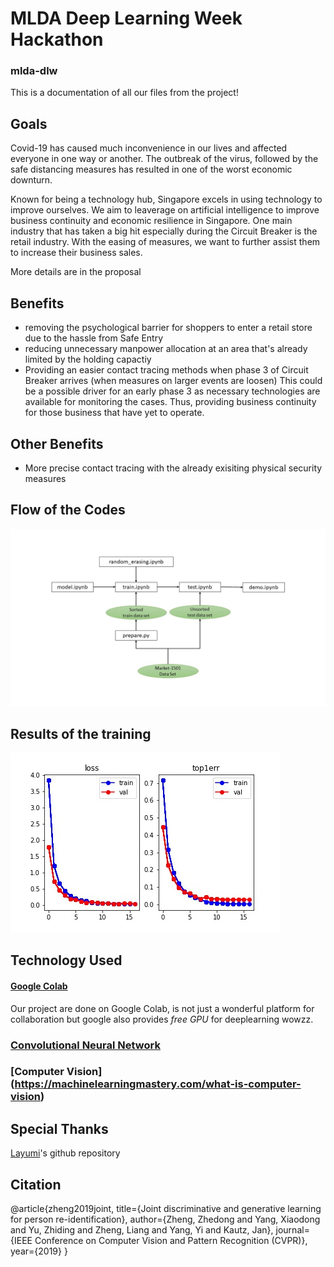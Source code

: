 
# MLDA Deep Learning Week Hackathon
### mlda-dlw
This is a documentation of all our files from the project! 

## Goals
Covid-19 has caused much inconvenience in our lives and affected everyone in one way or another. The outbreak of the virus, followed by the safe distancing measures has
resulted in one of the worst economic downturn.

Known for being a technology hub, Singapore excels in using technology to improve ourselves.
We aim to leaverage on artificial intelligence to improve business continuity and economic resilience in Singapore. 
One main industry that has taken a big hit especially during the Circuit Breaker is the retail industry.
With the easing of measures, we want to further assist them to increase their business sales. 

More details are in the proposal

## Benefits
- removing the psychological barrier for shoppers to enter a retail store due to the hassle from Safe Entry
- reducing unnecessary manpower allocation at an area that's already limited by the holding capactiy
- Providing an easier contact tracing methods when phase 3 of Circuit Breaker arrives (when measures on larger events are loosen)
  This could be a possible driver for an early phase 3 as necessary technologies are available for monitoring the cases.
  Thus, providing business continuity for those business that have yet to operate.
## Other Benefits
- More precise contact tracing with the already exisiting physical security measures



## Flow of the Codes
![alt text](https://github.com/mlda-weiren/mlda-dlw/blob/main/Flowchart.jpg)

## Results of the training
![alt text](https://github.com/mlda-weiren/mlda-dlw/blob/main/train.jpg)


## Technology Used

#### [Google Colab](https://www.google.com/url?sa=t&rct=j&q=&esrc=s&source=web&cd=&cad=rja&uact=8&ved=2ahUKEwiw2P6AsbzsAhWFheYKHTYuBsMQFjAAegQIDhAD&url=https%3A%2F%2Fcolab.research.google.com%2F&usg=AOvVaw3A5aPK2kLFzKOzb6sOckVw)
Our project are done on Google Colab, is not just a wonderful platform for collaboration but google also provides *free GPU* for deeplearning wowzz.

### [Convolutional Neural Network](https://www.sciencedirect.com/topics/engineering/convolutional-neural-network)

### [Computer Vision] (https://machinelearningmastery.com/what-is-computer-vision)


## Special Thanks
[Layumi](https://github.com/layumi/Person_reID_baseline_pytorch)'s github repository

## Citation 
@article{zheng2019joint,
  title={Joint discriminative and generative learning for person re-identification},
  author={Zheng, Zhedong and Yang, Xiaodong and Yu, Zhiding and Zheng, Liang and Yang, Yi and Kautz, Jan},
  journal={IEEE Conference on Computer Vision and Pattern Recognition (CVPR)},
  year={2019}
}
